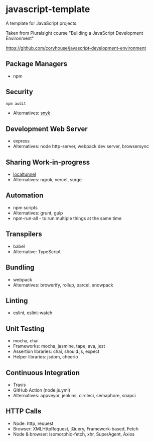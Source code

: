 # javascript-template
A template for JavaScript projects.

Taken from Pluralsight course "Building a JavaScript Development Environment"

https://github.com/coryhouse/javascript-development-environment

## Package Managers
* npm

## Security
```bash
npm audit
```
* Alternatives: [snyk](https://snyk.io/)

## Development Web Server
* express
* Alternatives: node http-server, webpack dev server, browsersync

## Sharing Work-in-progress
* [localtunnel](https://github.com/localtunnel/localtunnel)
* Alternatives: ngrok, vercel, surge

## Automation
* npm scripts
* Alternatives: grunt, gulp
* npm-run-all - to run multiple things at the same time

## Transpilers
* babel
* Alternative: TypeScript

## Bundling
* webpack
* Alternatives: browerify, rollup, parcel, snowpack

## Linting
* eslint, eslint-watch

## Unit Testing
* mocha, chai
* Frameworks: mocha, jasmine, tape, ava, jest
* Assertion libraries: chai, should.js, expect
* Helper libraries: jsdom, cheerio

## Continuous Integration
* Travis
* GitHub Action (node.js.yml)
* Alternatives: appveyor, jenkins, circleci, semaphore, snapci

## HTTP Calls
* Node: http, request
* Browser: XMLHttpRequest, jQuery, Framework-based, Fetch
* Node & browser: isomorphic-fetch, xhr, SuperAgent, Axios
